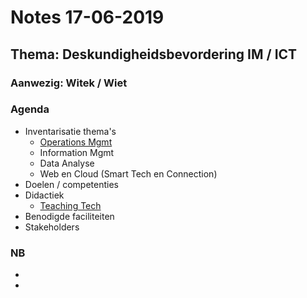# Notes 17-06-2019

## Thema: Deskundigheidsbevordering IM / ICT
### Aanwezig: Witek / Wiet

### Agenda

- Inventarisatie thema's
   - [Operations Mgmt](https://docs.google.com/spreadsheets/d/e/2PACX-1vQoh8DNuWV2YoZVxcsuwd9qHiUVpvrnsDZIawJdQTdP17PauB0f1bU28-u3aAw8TOcvuLYbg5xnOJ_6/pubhtml)
   - Information Mgmt
   - Data Analyse
   - Web en Cloud (Smart Tech en Connection)
- Doelen / competenties
- Didactiek
   - [Teaching Tech](http://teachtogether.tech/)
- Benodigde faciliteiten
- Stakeholders

### NB
- 
- 

